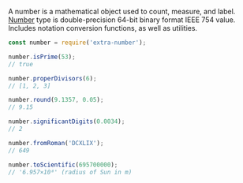 A number is a mathematical object used to count, measure, and label.
[Number] type is double-precision 64-bit binary format IEEE 754 value.
Includes notation conversion functions, as well as utilities.

```javascript
const number = require('extra-number');

number.isPrime(53);
// true

number.properDivisors(6);
// [1, 2, 3]

number.round(9.1357, 0.05);
// 9.15

number.significantDigits(0.0034);
// 2

number.fromRoman('DCXLIX');
// 649

number.toScientific(695700000);
// '6.957×10⁸' (radius of Sun in m)
```


[Number]: https://developer.mozilla.org/en-US/docs/Web/JavaScript/Reference/Global_Objects/Number
